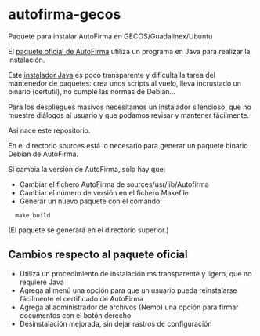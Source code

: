 # autofirma-gecos

Paquete para instalar AutoFirma en GECOS/Guadalinex/Ubuntu

El [paquete oficial de AutoFirma](https://github.com/ctt-gob-es/clienteafirma) utiliza un programa en Java para realizar la instalación.

Este [instalador Java](https://github.com/ctt-gob-es/clienteafirma/tree/master/afirma-ui-simple-configurator/src/main/java/es/gob/afirma/standalone/configurator) es poco transparente y dificulta la tarea del mantenedor de paquetes: crea unos scripts al vuelo, lleva incrustado un binario (certutil), no cumple las normas de Debian...

Para los despliegues masivos necesitamos un instalador silencioso, que no muestre diálogos al usuario y que podamos revisar y mantener fácilmente.

Así nace este repositorio.

En el directorio sources está lo necesario para generar un paquete binario Debian de AutoFirma.

Si cambia la versión de AutoFirma, sólo hay que:

* Cambiar el fichero AutoFirma de sources/usr/lib/Autofirma
* Cambiar el número de versión en el fichero Makefile
* Generar un nuevo paquete con el comando:

 ```
   make build
 ```
   (El paquete se generará en el directorio superior.)

## Cambios respecto al paquete oficial

* Utiliza un procedimiento de instalación ms transparente y ligero, que no requiere Java
* Agrega al menú una opción para que un usuario pueda reinstalarse fácilmente el certificado de AutoFirma
* Agrega al administrador de archivos (Nemo) una opción para firmar documentos con el botón derecho
* Desinstalación mejorada, sin dejar rastros de configuración
